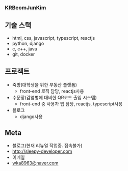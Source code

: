 ### KRBeomJunKim

## 기술 스택

* html, css, javascript, typescript, reactjs
* python, django
* c, c++, java
* git, docker

## 프로젝트

* 죽방(대학생을 위한 부동산 플랫폼)
  * front-end 로직 담당, reactjs사용
* 수문장(감염병에 대비한 QR코드 출입 시스템)
  * front-end 중 사용자 앱 담당, reactjs, typescript사용
* 블로그
  * django사용
  
## Meta
* 블로그(현재 리뉴얼 작업중. 접속불가)
 * <http://sleepy-developer.com>
* 이메일
 * wka8963@naver.com
